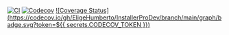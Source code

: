 [![CI](https://github.com/ElingeHumberto/InstallerProDev/actions/workflows/ci.yml/badge.svg)](https://github.com/tu-usuario/InstallerProDev/actions)
[![Codecov](https://codecov.io/gh/ElingeHumberto/InstallerProDev/branch/main/graph/badge.svg?token=${CODECOV_TOKEN} "Codecov")](https://codecov.io/gh/tu-usuario/InstallerProDev)
[![Coverage Status](https://codecov.io/gh/EligeHumberto/InstallerProDev/branch/main/graph/badge.svg?token=${{ secrets.CODECOV_TOKEN }})](https://codecov.io/gh/EligeHumberto/InstallerProDev)
